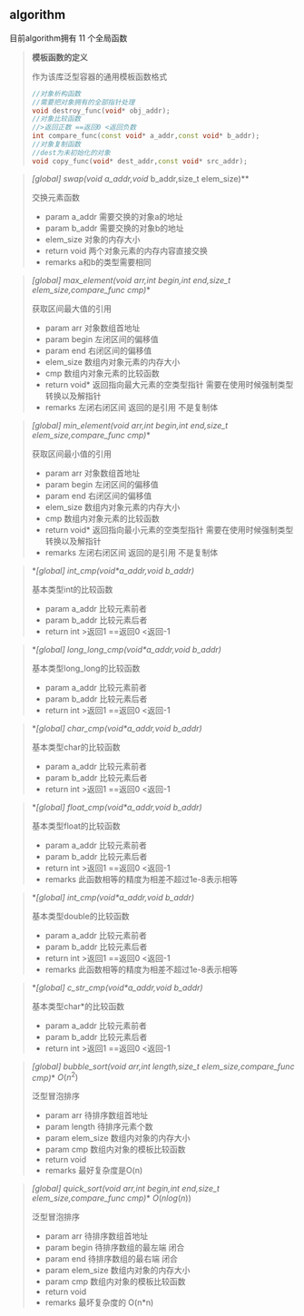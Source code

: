 ## algorithm

目前algorithm拥有 11 个全局函数

> **模板函数的定义**
>
> 作为该库泛型容器的通用模板函数格式
>
> ```c++
> //对象析构函数
> //需要把对象拥有的全部指针处理
> void destroy_func(void* obj_addr);
> //对象比较函数
> //>返回正数 ==返回0 <返回负数
> int compare_func(const void* a_addr,const void* b_addr);
> //对象复制函数
> //dest为未初始化的对象
> void copy_func(void* dest_addr,const void* src_addr);
> ```



> **[global] swap(void* a_addr,void* b_addr,size_t elem_size)**
>
> 交换元素函数
>
> + param a_addr 需要交换的对象a的地址
> + param b_addr 需要交换的对象b的地址
> + elem_size 对象的内存大小
> + return void 两个对象元素的内存内容直接交换
> + remarks a和b的类型需要相同



> **[global] max_element(void* arr,int begin,int end,size_t elem_size,compare_func cmp)**
>
> 获取区间最大值的引用
>
> + param arr 对象数组首地址
> + param begin 左闭区间的偏移值
> + param end 右闭区间的偏移值
> + elem_size 数组内对象元素的内存大小
> + cmp 数组内对象元素的比较函数
> + return void* 返回指向最大元素的空类型指针 需要在使用时候强制类型转换以及解指针
> + remarks 左闭右闭区间 返回的是引用 不是复制体



> **[global] min_element(void* arr,int begin,int end,size_t elem_size,compare_func cmp)**
>
> 获取区间最小值的引用
>
> + param arr 对象数组首地址
> + param begin 左闭区间的偏移值
> + param end 右闭区间的偏移值
> + elem_size 数组内对象元素的内存大小
> + cmp 数组内对象元素的比较函数
> + return void* 返回指向最小元素的空类型指针 需要在使用时候强制类型转换以及解指针
> + remarks 左闭右闭区间 返回的是引用 不是复制体



> **[global] int_cmp(void*a_addr,void *b_addr)**
>
> 基本类型int的比较函数
>
> + param a_addr 比较元素前者
> + param b_addr 比较元素后者
> + return int >返回1 ==返回0 <返回-1



> **[global] long_long_cmp(void*a_addr,void *b_addr)**
>
> 基本类型long_long的比较函数
>
> + param a_addr 比较元素前者
> + param b_addr 比较元素后者
> + return int >返回1 ==返回0 <返回-1



> **[global] char_cmp(void*a_addr,void *b_addr)**
>
> 基本类型char的比较函数
>
> + param a_addr 比较元素前者
> + param b_addr 比较元素后者
> + return int >返回1 ==返回0 <返回-1



> **[global] float_cmp(void*a_addr,void *b_addr)**
>
> 基本类型float的比较函数
>
> + param a_addr 比较元素前者
> + param b_addr 比较元素后者
> + return int >返回1 ==返回0 <返回-1
> + remarks 此函数相等的精度为相差不超过1e-8表示相等



> **[global] int_cmp(void*a_addr,void *b_addr)**
>
> 基本类型double的比较函数
>
> + param a_addr 比较元素前者
> + param b_addr 比较元素后者
> + return int >返回1 ==返回0 <返回-1
> + remarks 此函数相等的精度为相差不超过1e-8表示相等



> **[global] c_str_cmp(void*a_addr,void *b_addr)**
>
> 基本类型char*的比较函数
>
> + param a_addr 比较元素前者
> + param b_addr 比较元素后者
> + return int >返回1 ==返回0 <返回-1



> **[global] bubble_sort(void* arr,int length,size_t elem_size,compare_func cmp)**		$O(n^2)$
>
> 泛型冒泡排序
>
> + param arr 待排序数组首地址
> + param length 待排序元素个数
> + param elem_size 数组内对象的内存大小
> + param cmp 数组内对象的模板比较函数
> + return void
> + remarks 最好复杂度是O(n)



>**[global] quick_sort(void* arr,int begin,int end,size_t elem_size,compare_func cmp)**		$O(nlog(n))$
>
>泛型冒泡排序
>
>+ param arr 待排序数组首地址
>+ param begin 待排序数组的最左端 闭合
>+ param end 待排序数组的最右端 闭合
>+ param elem_size 数组内对象的内存大小
>+ param cmp 数组内对象的模板比较函数
>+ return void
>+ remarks 最坏复杂度的 O(n*n)









